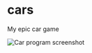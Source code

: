 # cars

My epic car game

![Car program screenshot](https://raw.githubusercontent.com/ca98am79/my-first-programs/master/cars/cars.gif)